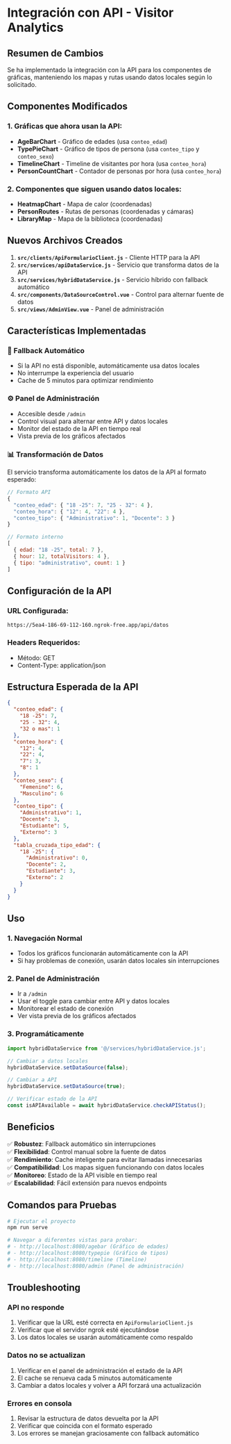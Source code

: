 # Integración con API - Visitor Analytics

## Resumen de Cambios

Se ha implementado la integración con la API para los componentes de gráficas, manteniendo los mapas y rutas usando datos locales según lo solicitado.

## Componentes Modificados

### 1. Gráficas que ahora usan la API:
- **AgeBarChart** - Gráfico de edades (usa `conteo_edad`)
- **TypePieChart** - Gráfico de tipos de persona (usa `conteo_tipo` y `conteo_sexo`)
- **TimelineChart** - Timeline de visitantes por hora (usa `conteo_hora`)
- **PersonCountChart** - Contador de personas por hora (usa `conteo_hora`)

### 2. Componentes que siguen usando datos locales:
- **HeatmapChart** - Mapa de calor (coordenadas)
- **PersonRoutes** - Rutas de personas (coordenadas y cámaras)
- **LibraryMap** - Mapa de la biblioteca (coordenadas)

## Nuevos Archivos Creados

1. **`src/clients/ApiFormularioClient.js`** - Cliente HTTP para la API
2. **`src/services/apiDataService.js`** - Servicio que transforma datos de la API
3. **`src/services/hybridDataService.js`** - Servicio híbrido con fallback automático
4. **`src/components/DataSourceControl.vue`** - Control para alternar fuente de datos
5. **`src/views/AdminView.vue`** - Panel de administración

## Características Implementadas

### 🔄 Fallback Automático
- Si la API no está disponible, automáticamente usa datos locales
- No interrumpe la experiencia del usuario
- Cache de 5 minutos para optimizar rendimiento

### ⚙️ Panel de Administración
- Accesible desde `/admin` 
- Control visual para alternar entre API y datos locales
- Monitor del estado de la API en tiempo real
- Vista previa de los gráficos afectados

### 📊 Transformación de Datos
El servicio transforma automáticamente los datos de la API al formato esperado:

```javascript
// Formato API
{
  "conteo_edad": { "18 -25": 7, "25 - 32": 4 },
  "conteo_hora": { "12": 4, "22": 4 },
  "conteo_tipo": { "Administrativo": 1, "Docente": 3 }
}

// Formato interno
[
  { edad: "18 -25", total: 7 },
  { hour: 12, totalVisitors: 4 },
  { tipo: "administrativo", count: 1 }
]
```

## Configuración de la API

### URL Configurada:
```
https://5ea4-186-69-112-160.ngrok-free.app/api/datos
```

### Headers Requeridos:
- Método: GET
- Content-Type: application/json

## Estructura Esperada de la API

```json
{
  "conteo_edad": {
    "18 -25": 7,
    "25 - 32": 4,
    "32 o mas": 1
  },
  "conteo_hora": {
    "12": 4,
    "22": 4,
    "7": 3,
    "8": 1
  },
  "conteo_sexo": {
    "Femenino": 6,
    "Masculino": 6
  },
  "conteo_tipo": {
    "Administrativo": 1,
    "Docente": 3,
    "Estudiante": 5,
    "Externo": 3
  },
  "tabla_cruzada_tipo_edad": {
    "18 -25": {
      "Administrativo": 0,
      "Docente": 2,
      "Estudiante": 3,
      "Externo": 2
    }
  }
}
```

## Uso

### 1. Navegación Normal
- Todos los gráficos funcionarán automáticamente con la API
- Si hay problemas de conexión, usarán datos locales sin interrupciones

### 2. Panel de Administración
- Ir a `/admin` 
- Usar el toggle para cambiar entre API y datos locales
- Monitorear el estado de conexión
- Ver vista previa de los gráficos afectados

### 3. Programáticamente
```javascript
import hybridDataService from '@/services/hybridDataService.js';

// Cambiar a datos locales
hybridDataService.setDataSource(false);

// Cambiar a API
hybridDataService.setDataSource(true);

// Verificar estado de la API
const isAPIAvailable = await hybridDataService.checkAPIStatus();
```

## Beneficios

✅ **Robustez**: Fallback automático sin interrupciones  
✅ **Flexibilidad**: Control manual sobre la fuente de datos  
✅ **Rendimiento**: Cache inteligente para evitar llamadas innecesarias  
✅ **Compatibilidad**: Los mapas siguen funcionando con datos locales  
✅ **Monitoreo**: Estado de la API visible en tiempo real  
✅ **Escalabilidad**: Fácil extensión para nuevos endpoints  

## Comandos para Pruebas

```bash
# Ejecutar el proyecto
npm run serve

# Navegar a diferentes vistas para probar:
# - http://localhost:8080/agebar (Gráfico de edades)
# - http://localhost:8080/typepie (Gráfico de tipos)
# - http://localhost:8080/timeline (Timeline)
# - http://localhost:8080/admin (Panel de administración)
```

## Troubleshooting

### API no responde
1. Verificar que la URL esté correcta en `ApiFormularioClient.js`
2. Verificar que el servidor ngrok esté ejecutándose
3. Los datos locales se usarán automáticamente como respaldo

### Datos no se actualizan
1. Verificar en el panel de administración el estado de la API
2. El cache se renueva cada 5 minutos automáticamente
3. Cambiar a datos locales y volver a API forzará una actualización

### Errores en consola
1. Revisar la estructura de datos devuelta por la API
2. Verificar que coincida con el formato esperado
3. Los errores se manejan graciosamente con fallback automático
